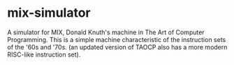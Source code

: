 # mix-simulator
A simulator for MIX, Donald Knuth's machine in The Art of Computer Programming. This is a simple machine characteristic of the instruction sets of the '60s and '70s. (an updated version of TAOCP also has a more modern RISC-like instruction set).
